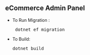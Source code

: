 ## eCommerce Admin Panel 
- To Run Migration : <pre> dotnet ef migration </pre>
- To Build: <pre>dotnet build </pre>  